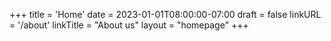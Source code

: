 +++
title = 'Home'
date = 2023-01-01T08:00:00-07:00
draft = false
linkURL = '/about'
linkTitle = "About us"
layout = "homepage"
+++
